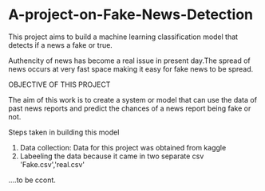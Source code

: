 # A-project-on-Fake-News-Detection
This project aims to build a machine learning classification model that detects if a news a fake or true.

Authencity of news has become a real issue in present day.The spread of news occurs at very fast space making it easy for fake news to be spread.

OBJECTIVE OF THIS PROJECT

The aim of this work is to create a system or model that can use the data of past news reports and predict the chances of a news report being fake or not.

Steps taken in building this model
1. Data collection: Data for this project was obtained from kaggle
2. Labeeling the data because it came in two separate csv 'Fake.csv','real.csv'

....to be ccont.
